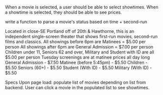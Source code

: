 When a movie is selected, a user should be able to select showtimes.
When a showtime is selected, they should be able to see prices.

write a function to parse a movie's status based on time + second-run

Located in close-SE Portland off of 20th & Hawthorne, this is an independent single-screen theater that shows first-run movies, second-run films and classics.
All showings before 6pm are Matinees = $5.00 per person
All showings after 6pm are General Admission = $7.00 per person
Children under 11, Seniors 62 and over, Military and Student with ID are all $5.00 per person
Tuesday screenings are at matinee prices all day long
General Admission - $7.50
Matinee (before 5:45pm) - $5.50
Children - $5.50
Seniors (60+) - $5.50
Student (With ID) - $5.50
Military (With ID) - $5.50

Specs
Upon page load: populate list of movies depending on list from backend.
User can click a movie in the populated list to see showtimes.
